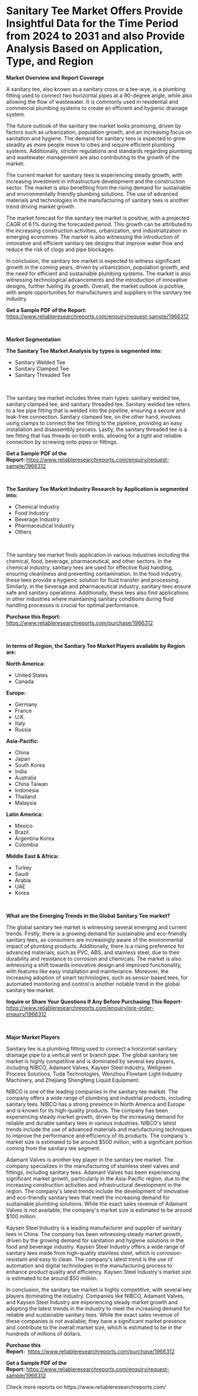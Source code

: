 <p><h1>Sanitary Tee Market Offers Provide Insightful Data for the Time Period from 2024 to 2031 and also Provide Analysis Based on Application, Type, and Region</h1></p><p><strong>Market Overview and Report Coverage</strong></p>
<p><p>A sanitary tee, also known as a sanitary cross or a tee-wye, is a plumbing fitting used to connect two horizontal pipes at a 90-degree angle, while also allowing the flow of wastewater. It is commonly used in residential and commercial plumbing systems to create an efficient and hygienic drainage system.</p><p>The future outlook of the sanitary tee market looks promising, driven by factors such as urbanization, population growth, and an increasing focus on sanitation and hygiene. The demand for sanitary tees is expected to grow steadily as more people move to cities and require efficient plumbing systems. Additionally, stricter regulations and standards regarding plumbing and wastewater management are also contributing to the growth of the market.</p><p>The current market for sanitary tees is experiencing steady growth, with increasing investment in infrastructure development and the construction sector. The market is also benefiting from the rising demand for sustainable and environmentally friendly plumbing solutions. The use of advanced materials and technologies in the manufacturing of sanitary tees is another trend driving market growth.</p><p>The market forecast for the sanitary tee market is positive, with a projected CAGR of 6.1% during the forecasted period. This growth can be attributed to the increasing construction activities, urbanization, and industrialization in emerging economies. The market is also witnessing the introduction of innovative and efficient sanitary tee designs that improve water flow and reduce the risk of clogs and pipe blockages.</p><p>In conclusion, the sanitary tee market is expected to witness significant growth in the coming years, driven by urbanization, population growth, and the need for efficient and sustainable plumbing systems. The market is also witnessing technological advancements and the introduction of innovative designs, further fueling its growth. Overall, the market outlook is positive, with ample opportunities for manufacturers and suppliers in the sanitary tee industry.</p></p>
<p><strong>Get a Sample PDF of the Report:</strong> <a href="https://www.reliableresearchreports.com/enquiry/request-sample/1966312">https://www.reliableresearchreports.com/enquiry/request-sample/1966312</a></p>
<p>&nbsp;</p>
<p><strong>Market Segmentation</strong></p>
<p><strong>The Sanitary Tee Market Analysis by types is segmented into:</strong></p>
<p><ul><li>Sanitary Welded Tee</li><li>Sanitary Clamped Tee</li><li>Sanitary Threaded Tee</li></ul></p>
<p>&nbsp;</p>
<p><p>The sanitary tee market includes three main types: sanitary welded tee, sanitary clamped tee, and sanitary threaded tee. Sanitary welded tee refers to a tee pipe fitting that is welded into the pipeline, ensuring a secure and leak-free connection. Sanitary clamped tee, on the other hand, involves using clamps to connect the tee fitting to the pipeline, providing an easy installation and disassembly process. Lastly, the sanitary threaded tee is a tee fitting that has threads on both ends, allowing for a tight and reliable connection by screwing onto pipes or fittings.</p></p>
<p><strong>Get a Sample PDF of the Report:</strong>&nbsp;<a href="https://www.reliableresearchreports.com/enquiry/request-sample/1966312">https://www.reliableresearchreports.com/enquiry/request-sample/1966312</a></p>
<p>&nbsp;</p>
<p><strong>The Sanitary Tee Market Industry Research by Application is segmented into:</strong></p>
<p><ul><li>Chemical Industry</li><li>Food Industry</li><li>Beverage Industry</li><li>Pharmaceutical Industry</li><li>Others</li></ul></p>
<p>&nbsp;</p>
<p><p>The sanitary tee market finds application in various industries including the chemical, food, beverage, pharmaceutical, and other sectors. In the chemical industry, sanitary tees are used for effective fluid handling, ensuring cleanliness and preventing contamination. In the food industry, these tees provide a hygienic solution for fluid transfer and processing. Similarly, in the beverage and pharmaceutical industry, sanitary tees ensure safe and sanitary operations. Additionally, these tees also find applications in other industries where maintaining sanitary conditions during fluid handling processes is crucial for optimal performance.</p></p>
<p><strong>Purchase this Report:</strong>&nbsp; <a href="https://www.reliableresearchreports.com/purchase/1966312">https://www.reliableresearchreports.com/purchase/1966312</a></p>
<p>&nbsp;</p>
<p><strong>In terms of Region, the Sanitary Tee Market Players available by Region are:</strong></p>
<p>
    <p> <strong> North America: </strong>
        <ul>
            <li>United States</li>
            <li>Canada</li>
        </ul>
        </p> 
    <p> <strong> Europe: </strong>
        <ul>
            <li>Germany</li>
            <li>France</li>
            <li>U.K.</li>
            <li>Italy</li>
            <li>Russia</li>
        </ul>
        </p> 
    <p> <strong> Asia-Pacific: </strong>
        <ul>
            <li>China</li>
            <li>Japan</li>
            <li>South Korea</li>
            <li>India</li>
            <li>Australia</li>
            <li>China Taiwan</li>
            <li>Indonesia</li>
            <li>Thailand</li>
            <li>Malaysia</li>
        </ul>
        </p> 
    <p> <strong> Latin America: </strong>
        <ul>
            <li>Mexico</li>
            <li>Brazil</li>
            <li>Argentina Korea</li>
            <li>Colombia</li>
        </ul>
        </p> 
    <p> <strong> Middle East & Africa: </strong>
        <ul>
            <li>Turkey</li>
            <li>Saudi</li>
            <li>Arabia</li>
            <li>UAE</li>
            <li>Korea</li>
        </ul>
    </p>
    </p>
<p>&nbsp;</p>
<p><strong>What are the Emerging Trends in the Global Sanitary Tee market?</strong></p>
<p><p>The global sanitary tee market is witnessing several emerging and current trends. Firstly, there is a growing demand for sustainable and eco-friendly sanitary tees, as consumers are increasingly aware of the environmental impact of plumbing products. Additionally, there is a rising preference for advanced materials, such as PVC, ABS, and stainless steel, due to their durability and resistance to corrosion and chemicals. The market is also witnessing a shift towards innovative design and improved functionality, with features like easy installation and maintenance. Moreover, the increasing adoption of smart technologies, such as sensor-based tees, for automated monitoring and control is another notable trend in the global sanitary tee market.</p></p>
<p><strong>Inquire or Share Your Questions If Any Before Purchasing This Report</strong>- <a href="https://www.reliableresearchreports.com/enquiry/pre-order-enquiry/1966312">https://www.reliableresearchreports.com/enquiry/pre-order-enquiry/1966312</a></p>
<p>&nbsp;</p>
<p><strong>Major Market Players</strong></p>
<p><p>Sanitary tee is a plumbing fitting used to connect a horizontal sanitary drainage pipe to a vertical vent or branch pipe. The global sanitary tee market is highly competitive and is dominated by several key players, including NIBCO, Adamant Valves, Kaysen Steel Industry, Wellgreen Process Solutions, Tuda Technologies, Wenzhou Flowtam Light Industry Machinery, and Zhejiang Shengfeng Liquid Equipment. </p><p>NIBCO is one of the leading companies in the sanitary tee market. The company offers a wide range of plumbing and industrial products, including sanitary tees. NIBCO has a strong presence in North America and Europe and is known for its high-quality products. The company has been experiencing steady market growth, driven by the increasing demand for reliable and durable sanitary tees in various industries. NIBCO's latest trends include the use of advanced materials and manufacturing techniques to improve the performance and efficiency of its products. The company's market size is estimated to be around $500 million, with a significant portion coming from the sanitary tee segment. </p><p>Adamant Valves is another key player in the sanitary tee market. The company specializes in the manufacturing of stainless steel valves and fittings, including sanitary tees. Adamant Valves has been experiencing significant market growth, particularly in the Asia-Pacific region, due to the increasing construction activities and infrastructural development in the region. The company's latest trends include the development of innovative and eco-friendly sanitary tees that meet the increasing demand for sustainable plumbing solutions. While the exact sales revenue of Adamant Valves is not available, the company's market size is estimated to be around $100 million.</p><p>Kaysen Steel Industry is a leading manufacturer and supplier of sanitary tees in China. The company has been witnessing steady market growth, driven by the growing demand for sanitation and hygiene solutions in the food and beverage industry. Kaysen Steel Industry offers a wide range of sanitary tees made from high-quality stainless steel, which is corrosion-resistant and easy to clean. The company's latest trend is the use of automation and digital technologies in the manufacturing process to enhance product quality and efficiency. Kaysen Steel Industry's market size is estimated to be around $50 million.</p><p>In conclusion, the sanitary tee market is highly competitive, with several key players dominating the industry. Companies like NIBCO, Adamant Valves, and Kaysen Steel Industry are experiencing steady market growth and adopting the latest trends in the industry to meet the increasing demand for reliable and sustainable sanitary tees. While the exact sales revenue of these companies is not available, they have a significant market presence and contribute to the overall market size, which is estimated to be in the hundreds of millions of dollars.</p></p>
<p><strong>Purchase this Report:</strong>&nbsp;&nbsp;<a href="https://www.reliableresearchreports.com/purchase/1966312">https://www.reliableresearchreports.com/purchase/1966312</a></p>
<p></p>
<p><strong>Get a Sample PDF of the Report:</strong>&nbsp;<a href="https://www.reliableresearchreports.com/enquiry/request-sample/1966312">https://www.reliableresearchreports.com/enquiry/request-sample/1966312</a></p>
<p>Check more reports on https://www.reliableresearchreports.com/</p>